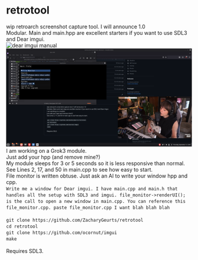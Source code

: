 # retrotool
wip retroarch screenshot capture tool. I will announce 1.0<BR />
Modular. Main and main.hpp are excellent starters if you want to use SDL3 and Dear imgui.<BR />
![dear imgui manual](https://gitpod.io/#https://github.com/pthom/imgui_manual)<BR />
![image](https://github.com/ZacharyGeurts/retrotool/blob/main/Screenshot%20from%202025-09-11%2012-59-40.png)<BR />
I am working on a Grok3 module.<BR />
Just add your hpp (and remove mine?)<BR />
My module sleeps for 3 or 5 seconds so it is less responsive than normal.<BR />
See Lines 2, 17, and 50 in main.cpp to see how easy to start.<BR />
File monitor is written obtuse. Just ask an AI to write your window hpp and cpp.<BR />
`Write me a window for Dear imgui. I have main.cpp and main.h that handles all the setup with SDL3 and imgui.
file_monitor->renderUI(); is the call to open a new window in main.cpp.
You can reference this file_monitor.cpp.
paste file_monitor.cpp
I want blah blah blah`<BR />
<BR />
`git clone https://github.com/ZacharyGeurts/retrotool`<BR />
`cd retrotool`<BR />
`git clone https://github.com/ocornut/imgui`<BR />
`make`<BR />
<BR />
Requires SDL3.
